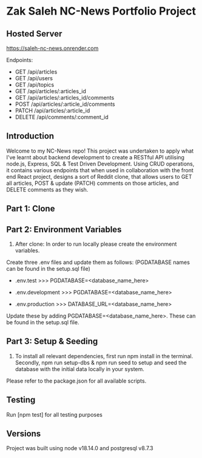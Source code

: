# Zak Saleh NC-News Portfolio Project

## Hosted Server

https://saleh-nc-news.onrender.com

Endpoints:

- GET /api/articles
- GET /api/users
- GET /api/topics
- GET /api/articles/:articles_id
- GET /api/articles/:articles_id/comments
- POST /api/articles/:article_id/comments
- PATCH /api/articles/:article_id
- DELETE /api/comments/:comment_id

## Introduction

Welcome to my NC-News repo! This project was undertaken to apply what I've learnt about backend development to create a RESTful API utilising node.js, Express, SQL & Test Driven Development. Using CRUD operations, it contains various endpoints that when used in collaboration with the front end React project, designs a sort of Reddit clone, that allows users to GET all articles, POST & update (PATCH) comments on those articles, and DELETE comments as they wish.

## Part 1: Clone

## Part 2: Environment Variables

1. After clone: In order to run locally please create the environment variables.

Create three .env files and update them as follows: (PGDATABASE names can be found in the setup.sql file)

- .env.test >>> PGDATABASE=<database_name_here>

- .env.development >>> PGDATABASE=<database_name_here>

- .env.production >>> DATABASE_URL=<database_name_here>

Update these by adding PGDATABASE=<database_name_here>. These can be found in the setup.sql file.

## Part 3: Setup & Seeding

1. To install all relevant dependencies, first run npm install in the terminal. Secondly, npm run setup-dbs & npm run seed to setup and seed the database with the initial data locally in your system.

Please refer to the package.json for all available scripts.

## Testing

Run [npm test] for all testing purposes

## Versions

Project was built using node v18.14.0 and postgresql v8.7.3

